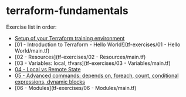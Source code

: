 # terraform-fundamentals

Exercise list in order:

* [Setup of your Terraform training environment]()
* [01 - Introduction to Terraform - Hello World!](tf-exercises/01 - Hello World/main.tf)
* [02 - Resources](tf-exercises/02 - Resources/main.tf)
* [03 - Variables: local, tfvars](tf-exercises/03 - Variables/main.tf)
* [04 - Local vs Remote State]()
* [05 - Advanced commands: depends on, foreach, count, conditional expressions, dynamic blocks]()
* [06 - Modules](tf-exercises/06 - Modules/main.tf)
